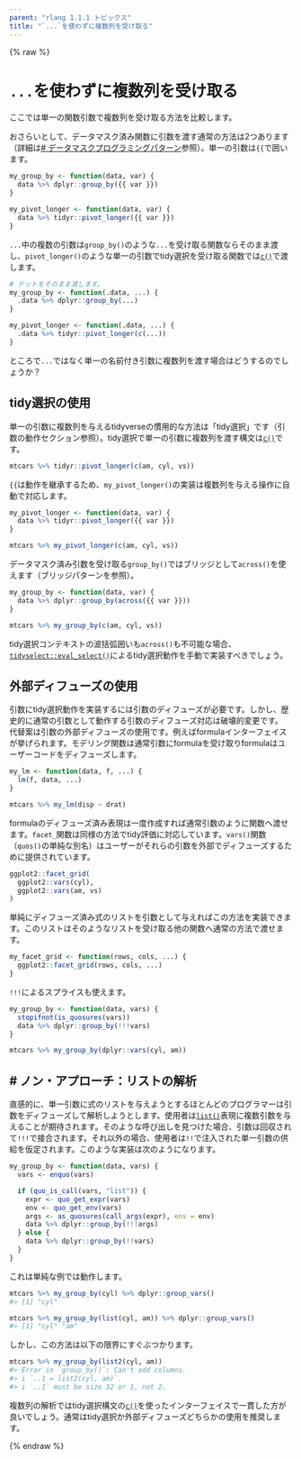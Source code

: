 ```yaml
---
parent: "rlang 1.1.1 トピックス"
title: "`...`を使わずに複数列を受け取る"
---
```


{% raw %}

# `...`を使わずに複数列を受け取る

ここでは単一の関数引数で複数列を受け取る方法を比較します。

おさらいとして、データマスク済み関数に引数を渡す通常の方法は2つあります（詳細は[# データマスクプログラミングパターン](topic-data-mask-programming.md)参照）。単一の引数は`{{`で囲います。

```r
my_group_by <- function(data, var) {
  data %>% dplyr::group_by({{ var }})
}

my_pivot_longer <- function(data, var) {
  data %>% tidyr::pivot_longer({{ var }})
}
```

`...`中の複数の引数は`group_by()`のような`...`を受け取る関数ならそのまま渡し、`pivot_longer()`のような単一の引数でtidy選択を受け取る関数では[`c()`](https://rdrr.io/r/base/c.html)で渡します。

```r
# ドットをそのまま渡します。
my_group_by <- function(.data, ...) {
  .data %>% dplyr::group_by(...)
}

my_pivot_longer <- function(.data, ...) {
  .data %>% tidyr::pivot_longer(c(...))
}
```

ところで`...`ではなく単一の名前付き引数に複数列を渡す場合はどうするのでしょうか？

## tidy選択の使用

単一の引数に複数列を与えるtidyverseの慣用的な方法は「tidy選択」です（引数の動作セクション参照）。tidy選択で単一の引数に複数列を渡す構文は[`c()`](https://rdrr.io/r/base/c.html)です。

```r
mtcars %>% tidyr::pivot_longer(c(am, cyl, vs))
```

`{{`は動作を継承するため、`my_pivot_longer()`の実装は複数列を与える操作に自動で対応します。

```r
my_pivot_longer <- function(data, var) {
  data %>% tidyr::pivot_longer({{ var }})
}

mtcars %>% my_pivot_longer(c(am, cyl, vs))
```

データマスク済み引数を受け取る`group_by()`ではブリッジとして`across()`を使えます（ブリッジパターンを参照）。

```r
my_group_by <- function(data, var) {
  data %>% dplyr::group_by(across({{ var }}))
}

mtcars %>% my_group_by(c(am, cyl, vs))
```

tidy選択コンテキストの波括弧囲いも`across()`も不可能な場合、[`tidyselect::eval_select()`](https://tidyselect.r-lib.org/reference/eval_select.html)によるtidy選択動作を手動で実装すべきでしょう。

## 外部ディフューズの使用

引数にtidy選択動作を実装するには引数のディフューズが必要です。しかし、歴史的に通常の引数として動作する引数のディフューズ対応は破壊的変更です。 代替案は引数の外部ディフューズの使用です。例えばformulaインターフェイスが挙げられます。モデリング関数は通常引数にformulaを受け取りformulaはユーザーコードをディフューズします。

```r
my_lm <- function(data, f, ...) {
  lm(f, data, ...)
}

mtcars %>% my_lm(disp ~ drat)
```

formulaのディフューズ済み表現は一度作成すれば通常引数のように関数へ渡せます。`facet_`関数は同様の方法でtidy評価に対応しています。`vars()`関数（`quos()`の単純な別名）はユーザーがそれらの引数を外部でディフューズするために提供されています。

```r
ggplot2::facet_grid(
  ggplot2::vars(cyl),
  ggplot2::vars(am, vs)
)
```

単純にディフューズ済み式のリストを引数として与えればこの方法を実装できます。このリストはそのようなリストを受け取る他の関数へ通常の方法で渡せます。

```r
my_facet_grid <- function(rows, cols, ...) {
  ggplot2::facet_grid(rows, cols, ...)
}
```

`!!!`によるスプライスも使えます。

```r
my_group_by <- function(data, vars) {
  stopifnot(is_quosures(vars))
  data %>% dplyr::group_by(!!!vars)
}

mtcars %>% my_group_by(dplyr::vars(cyl, am))
```

## # ノン・アプローチ：リストの解析

直感的に、単一引数に式のリストを与えようとするほとんどのプログラマーは引数をディフューズして解析しようとします。使用者は[`list()`](https://rdrr.io/r/base/list.html)表現に複数引数を与えることが期待されます。そのような呼び出しを見つけた場合、引数は回収されて`!!!`で接合されます。それ以外の場合、使用者は`!!`で注入された単一引数の供給を仮定されます。このような実装は次のようになります。

```r
my_group_by <- function(data, vars) {
  vars <- enquo(vars)

  if (quo_is_call(vars, "list")) {
    expr <- quo_get_expr(vars)
    env <- quo_get_env(vars)
    args <- as_quosures(call_args(expr), env = env)
    data %>% dplyr::group_by(!!!args)
  } else {
    data %>% dplyr::group_by(!!vars)
  }
}
```

これは単純な例では動作します。

```r
mtcars %>% my_group_by(cyl) %>% dplyr::group_vars()
#> [1] "cyl"

mtcars %>% my_group_by(list(cyl, am)) %>% dplyr::group_vars()
#> [1] "cyl" "am"
```

しかし、この方法は以下の限界にすぐぶつかります。

```r
mtcars %>% my_group_by(list2(cyl, am))
#> Error in `group_by()`: Can't add columns.
#> i `..1 = list2(cyl, am)`.
#> i `..1` must be size 32 or 1, not 2.
```

複数列の解析ではtidy選択構文の[`c()`](https://rdrr.io/r/base/c.html)を使ったインターフェイスで一貫した方が良いでしょう。通常はtidy選択か外部ディフューズどちらかの使用を推奨します。

{% endraw %}
